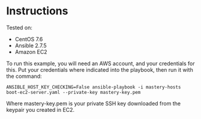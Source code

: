 # Instructions

Tested on:
- CentOS 7.6
- Ansible 2.7.5
- Amazon EC2

To run this example, you will need an AWS account, and your credentials for this. Put your credentials where indicated into the playbook, then run it with the command:

    ANSIBLE_HOST_KEY_CHECKING=False ansible-playbook -i mastery-hosts boot-ec2-server.yaml --private-key mastery-key.pem

Where mastery-key.pem is your private SSH key downloaded from the keypair you created in EC2.

